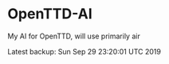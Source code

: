 # OpenTTD-AI
My AI for OpenTTD, will use primarily air

Latest backup: Sun Sep 29 23:20:01 UTC 2019
